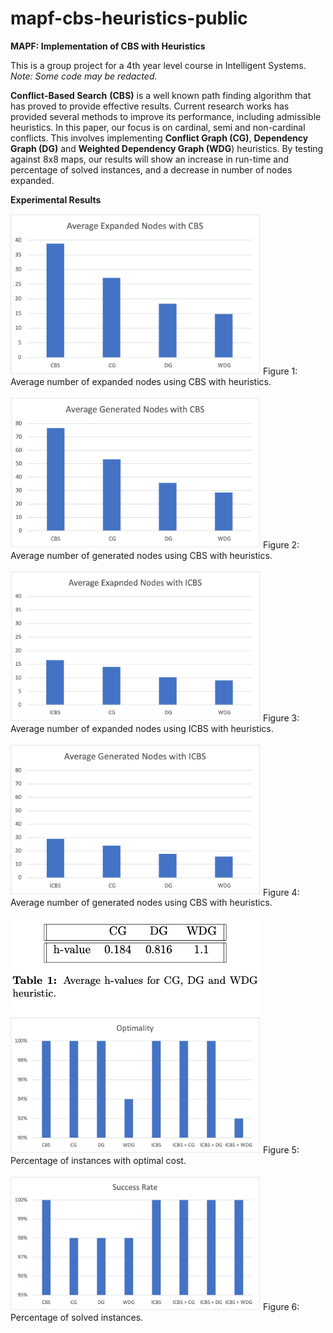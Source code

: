 # mapf-cbs-heuristics-public
**MAPF: Implementation of CBS with Heuristics**

This is a group project for a 4th year level course in Intelligent Systems.
_Note: Some code may be redacted._

**Conflict-Based Search** **(CBS)** is a well known path finding algorithm that has proved to provide effective results. Current research works has provided several methods to improve its performance, including admissible heuristics. In this paper, our focus is on cardinal, semi and non-cardinal conflicts. This involves implementing **Conflict Graph (CG)**, **Dependency Graph (DG)** and **Weighted Dependency Graph (WDG**) heuristics. By testing against 8x8 maps, our results will show an increase in run-time and percentage of solved instances, and a decrease in number of nodes expanded.

**Experimental Results**

<img src="https://github.com/nour-habib/mapf-cbs-heuristics-public/blob/main/average-expanded-CBS.jpeg" width="400">
Figure 1: Average number of expanded nodes using CBS with heuristics.
<br />
<br />
<img src="https://github.com/nour-habib/mapf-cbs-heuristics-public/blob/main/average-generated-CBS.jpeg" width="400">
Figure 2: Average number of generated nodes using CBS with heuristics.
<br />
<br />

<img src="https://github.com/nour-habib/mapf-cbs-heuristics-public/blob/main/average-expanded-ICBS.jpeg" width="400">
Figure 3: Average number of expanded nodes using ICBS with heuristics.
<br />
<br />

<img src="https://github.com/nour-habib/mapf-cbs-heuristics-public/blob/main/average-generated-ICBS.jpeg" width="400">
Figure 4: Average number of generated nodes using CBS with heuristics.
<br />
<br />

<img src="https://github.com/nour-habib/mapf-cbs-heuristics-public/blob/main/average-hvalue.png" width="400">

<img src="https://github.com/nour-habib/mapf-cbs-heuristics-public/blob/main/Optimality.jpeg" width="400">
Figure 5: Percentage of instances with optimal cost.
<br />
<br />

<img src="https://github.com/nour-habib/mapf-cbs-heuristics-public/blob/main/success-rate.jpeg" width="400">
Figure 6: Percentage of solved instances.
<br />

